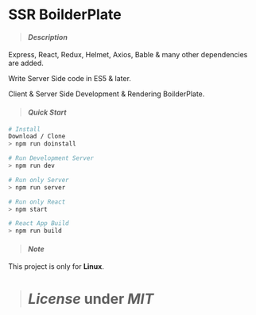 # SSR BoilderPlate

> #### _Description_

Express, React, Redux, Helmet, Axios, Bable & many other dependencies are added.

Write Server Side code in ES5 & later.

Client & Server Side Development & Rendering BoilderPlate.


> #### _Quick Start_

```bash
# Install
Download / Clone
> npm run doinstall

# Run Development Server
> npm run dev

# Run only Server
> npm run server

# Run only React
> npm start

# React App Build
> npm run build
```


> #### _Note_

This project is only for **Linux**.


> # _License_ under _MIT_
